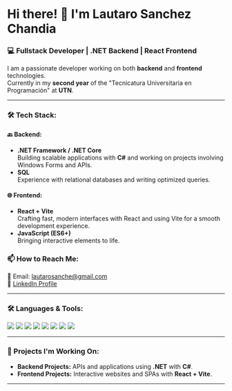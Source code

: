 # Hi there! 👋 I'm Lautaro Sanchez Chandia

### 💻 Fullstack Developer | .NET Backend | React Frontend

I am a passionate developer working on both **backend** and **frontend** technologies.  
Currently in my **second year** of the "Tecnicatura Universitaria en Programación" at **UTN**.

---

### 🛠 Tech Stack:

#### 🔙 Backend:
- **.NET Framework / .NET Core**  
  Building scalable applications with **C#** and working on projects involving Windows Forms and APIs.
- **SQL**  
  Experience with relational databases and writing optimized queries.

#### 🌐 Frontend:
- **React + Vite**  
  Crafting fast, modern interfaces with React and using Vite for a smooth development experience.
- **JavaScript (ES6+)**  
  Bringing interactive elements to life.

### 📫 How to Reach Me:
📧 Email: [lautarosanche@gmail.com](mailto:lautarosanche@gmail.com)  
🔗 [LinkedIn Profile](www.linkedin.com/in/sanchezchandialautaro) 

---

### 🛠 Languages & Tools:
<p align="left">
  <img src="https://img.shields.io/badge/.NET-512BD4?style=for-the-badge&logo=dotnet&logoColor=white" />
  <img src="https://img.shields.io/badge/C%23-239120?style=for-the-badge&logo=csharp&logoColor=white" />
  <img src="https://img.shields.io/badge/React-61DAFB?style=for-the-badge&logo=react&logoColor=black" />
  <img src="https://img.shields.io/badge/Vite-646CFF?style=for-the-badge&logo=vite&logoColor=white" />

  <img src="https://img.shields.io/badge/JavaScript-F7DF1E?style=for-the-badge&logo=javascript&logoColor=black" />
  <img src="https://img.shields.io/badge/SQL-4479A1?style=for-the-badge&logo=postgresql&logoColor=white" />
  <img src="https://img.shields.io/badge/Git-F05032?style=for-the-badge&logo=git&logoColor=white" />
  <img src="https://img.shields.io/badge/Visual_Studio-5C2D91?style=for-the-badge&logo=visual-studio&logoColor=white" />
</p>

---

### 📂 Projects I'm Working On:
- **Backend Projects:** APIs and applications using **.NET** with **C#**.  
- **Frontend Projects:** Interactive websites and SPAs with **React + Vite**.

---

